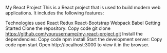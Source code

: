 My React Project
This is a React project that is used to build modern web applications. It includes the following features:

Technologies used
React
Redux
React-Bootstrap
Webpack
Babel
Getting Started
Clone the repository:
Copy code
git clone https://github.com/yourusername/my-react-project.git
Install the dependencies:
Copy code
npm install
Start the development server:
Copy code
npm start
Open http://localhost:3000 to view it in the browser.
